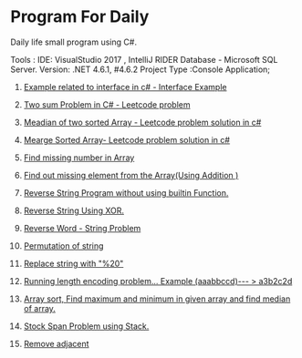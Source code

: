 # Program For Daily
Daily life small program  using C#. 

Tools : 
IDE: VisualStudio 2017 , IntelliJ RIDER
Database -  Microsoft SQL Server.
Version: .NET 4.6.1, #4.6.2
Project Type :Console Application;

1) [Example related to interface in c# - Interface Example](https://github.com/hraverkar/ProgramForDaily/blob/master/InterfaceExample.cs)
2) [Two sum Problem in C# - Leetcode problem](https://github.com/hraverkar/ProgramForDaily/blob/master/TwoSum.cs)
3) [Meadian of two sorted Array - Leetcode problem solution in c#](https://github.com/hraverkar/ProgramForDaily/blob/master/MedianOfTwoSortedArray.cs)
4) [Mearge Sorted Array-  Leetcode problem solution in c#](https://github.com/hraverkar/ProgramForDaily/blob/master/SortedArray.cs)
5) [Find missing number in Array](https://github.com/hraverkar/ProgramForDaily/blob/master/FindMissingNumber.cs)
6) [Find out missing element from the Array(Using Addition )](https://github.com/hraverkar/ProgramForDaily/blob/master/MissingElementFromArray.cs)
7) [Reverse String Program without using builtin Function.](https://github.com/hraverkar/ProgramForDaily/blob/master/ReverseString.cs)
8) [Reverse String Using XOR.](https://github.com/hraverkar/ProgramForDaily/blob/master/ReverseStringsusingXOR.cs)
9) [Reverse Word - String Problem](https://github.com/hraverkar/ProgramForDaily/blob/master/ReveseWord.cs)
10) [Permutation of string ](https://github.com/hraverkar/ProgramForDaily/blob/master/StringPermutation.cs)
11) [Replace string with "%20"](https://github.com/hraverkar/ProgramForDaily/blob/master/RepalceStringWithWord.cs)
12) [Running length encoding problem... Example (aaabbccd)--- > a3b2c2d](https://github.com/hraverkar/ProgramForDaily/blob/master/RunningLengthIncoading.cs)
13) [Array sort,  Find maximum and minimum in given array and find median of array.](https://github.com/hraverkar/ProgramForDaily/blob/master/ArrayOperation.cs)
14) [Stock Span Problem using Stack.](https://github.com/hraverkar/ProgramForDaily/commit/93de734a5f8e9d969a4a3e1358741177b5f66e9f)

15) [Remove adjacent ](https://github.com/hraverkar/ProgramForDaily/commit/2a48be2570b1d5ab2168a26be3b1edc539170d0e)


